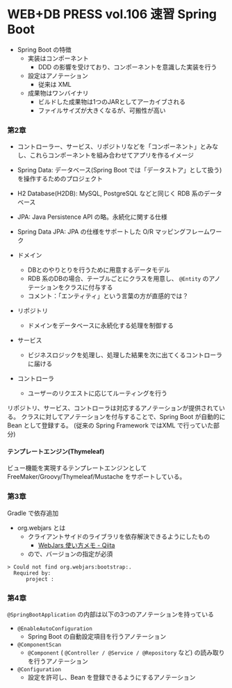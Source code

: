WEB+DB PRESS vol.106 速習 Spring Boot
=====================================

- Spring Boot の特徴
    - 実装はコンポーネント
        - DDD の影響を受けており、コンポーネントを意識した実装を行う
    - 設定はアノテーション
        - 従来は XML
    - 成果物はワンバイナリ
        - ビルドした成果物は1つのJARとしてアーカイブされる
        - ファイルサイズが大きくなるが、可搬性が高い

### 第2章

- コントローラー、サービス、リポジトリなどを「コンポーネント」とみなし、これらコンポーネントを組み合わせてアプリを作るイメージ
- Spring Data: データベース(Spring Boot では「データストア」として扱う) を操作するためのプロジェクト
- H2 Database(H2DB): MySQL, PostgreSQL などと同じく RDB 系のデータベース
- JPA: Java Persistence API の略。永続化に関する仕様
- Spring Data JPA: JPA の仕様をサポートした O/R マッピングフレームワーク

- ドメイン
    - DBとのやりとりを行うために用意するデータモデル
    - RDB 系のDBの場合、テーブルごとにクラスを用意し、 `@Entity` のアノテーションをクラスに付与する
    - コメント：「エンティティ」という言葉の方が直感的では？
- リポジトリ
    - ドメインをデータベースに永続化する処理を制御する
- サービス
    - ビジネスロジックを処理し、処理した結果を次に出てくるコントローラに届ける
- コントローラ
    - ユーザーのリクエストに応じてルーティングを行う

リポジトリ、サービス、コントローラは対応するアノテーションが提供されている。
クラスに対してアノテーションを付与することで、Spring Boot が自動的に Bean として登録する。
(従来の Spring Framework ではXML で行っていた部分)

#### テンプレートエンジン(Thymeleaf)

ビュー機能を実現するテンプレートエンジンとして
FreeMaker/Groovy/Thymeleaf/Mustache をサポートしている。

### 第3章

Gradle で依存追加

- org.webjars とは
    - クライアントサイドのライブラリを依存解決できるようにしたもの
        - [WebJars 使い方メモ - Qiita](https://qiita.com/opengl-8080/items/c8c5f787613c230a9827)
    - ので、バージョンの指定が必須

```
> Could not find org.webjars:bootstrap:.
  Required by:
      project :
```

### 第4章

`@SpringBootApplication` の内部は以下の3つのアノテーションを持っている

- `@EnableAutoConfiguration`
    - Spring Boot の自動設定項目を行うアノテーション
- `@ComponentScan`
    - `@Component` ( `@Controller / @Service / @Repository` など) の読み取りを行うアノテーション
- `@Configuration`
    - 設定を許可し、Bean を登録できるようにするアノテーション